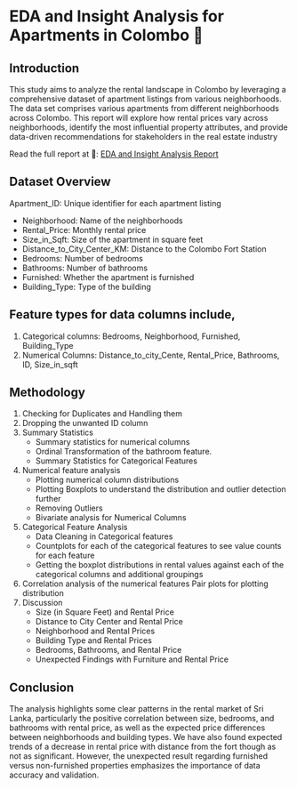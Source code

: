# EDA and Insight Analysis for Apartments in Colombo 🏢

## Introduction
This study aims to analyze the rental landscape in Colombo by leveraging a comprehensive dataset of apartment listings from various neighborhoods. 
The data set comprises various apartments from different neighborhoods across Colombo. This report will explore how rental prices vary across neighborhoods, identify the most influential property attributes, and provide data-driven recommendations for stakeholders in the real estate industry

Read the full report at 🔗: [EDA and Insight Analysis Report](https://github.com/subhanu-dev/Real-Estate-Analysis/blob/main/EDA_Report.pdf)
## Dataset Overview

Apartment_ID: Unique identifier for each apartment listing 
 * Neighborhood: Name of the neighborhoods 
 * Rental_Price: Monthly rental price 
 * Size_in_Sqft: Size of the apartment in square feet 
 * Distance_to_City_Center_KM: Distance to the Colombo Fort Station 
 * Bedrooms: Number of bedrooms 
 * Bathrooms: Number of bathrooms 
 * Furnished: Whether the apartment is furnished 
 * Building_Type: Type of the building

## Feature types for data columns include,
1. Categorical columns: Bedrooms, Neighborhood, Furnished, Building_Type 
2. Numerical Columns: Distance_to_city_Cente, Rental_Price, Bathrooms, ID, Size_in_sqft

## Methodology
1. Checking for Duplicates and Handling them
2. Dropping the unwanted ID column
3. Summary Statistics
   * Summary statistics for numerical columns
   * Ordinal Transformation of the bathroom feature.
   * Summary Statistics for Categorical Features
4. Numerical feature analysis
   * Plotting numerical column distributions
   * Plotting Boxplots to understand the distribution and outlier detection further
   * Removing Outliers
   * Bivariate analysis for Numerical Columns
5. Categorical Feature Analysis
   * Data Cleaning in Categorical features
   * Countplots for each of the categorical features to see value counts for each feature
   * Getting the boxplot distributions in rental values against each of the categorical columns and additional groupings
6. Correlation analysis of the numerical features Pair plots for plotting distribution
7. Discussion
   * Size (in Square Feet) and Rental Price
   * Distance to City Center and Rental Price
   * Neighborhood and Rental Prices
   * Building Type and Rental Prices
   * Bedrooms, Bathrooms, and Rental Price
   * Unexpected Findings with Furniture and Rental Price

## Conclusion
The analysis highlights some clear patterns in the rental market of Sri Lanka, particularly the positive correlation between size, bedrooms, and bathrooms with rental price, as well as the expected price differences between neighborhoods and building types.
We have also found expected trends of a decrease in rental price with distance from the fort though as not as significant.
However, the unexpected result regarding furnished versus non-furnished properties emphasizes the importance of data accuracy and validation.
